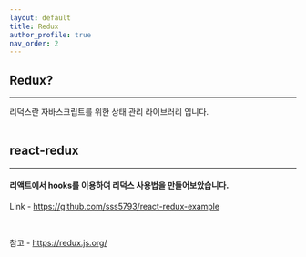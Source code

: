 ```yaml
---
layout: default
title: Redux
author_profile: true
nav_order: 2
---
```


## Redux?
***
리덕스란 자바스크립트를 위한 상태 관리 라이브러리 입니다.
<br/>
<br/>

## react-redux
***
#### 리액트에서 hooks를 이용하여 리덕스 사용법을 만들어보았습니다.

Link - <https://github.com/sss5793/react-redux-example>

<br/>

참고 - <https://redux.js.org/>
